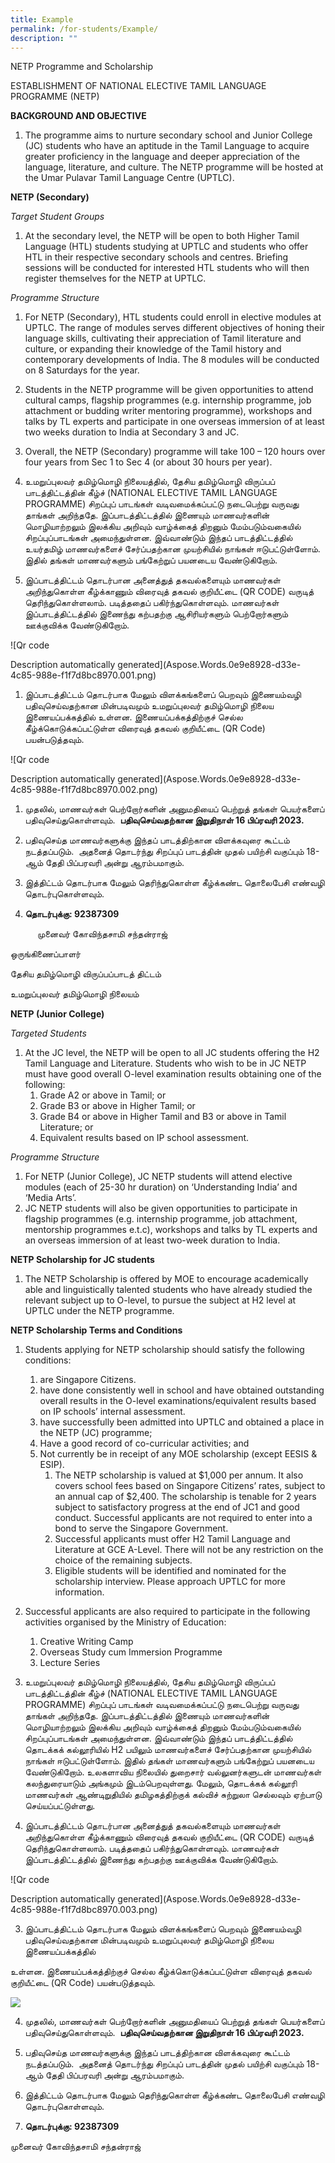 ```yaml
---
title: Example
permalink: /for-students/Example/
description: ""
---
```

NETP Programme and Scholarship

ESTABLISHMENT OF NATIONAL ELECTIVE TAMIL LANGUAGE PROGRAMME (NETP)

**BACKGROUND AND OBJECTIVE**

1. The programme aims to nurture secondary school and Junior College (JC) students who have an aptitude in the Tamil Language to acquire greater proficiency in the language and deeper appreciation of the language, literature, and culture. The NETP programme will be hosted at the Umar Pulavar Tamil Language Centre (UPTLC).

**NETP (Secondary)**

*Target Student Groups*

1. At the secondary level, the NETP will be open to both Higher Tamil Language (HTL) students studying at UPTLC and students who offer HTL in their respective secondary schools and centres. Briefing sessions will be conducted for interested HTL students who will then register themselves for the NETP at UPTLC.

*Programme Structure*

1. For NETP (Secondary), HTL students could enroll in elective modules at UPTLC. The range of modules serves different objectives of honing their language skills, cultivating their appreciation of Tamil literature and culture, or expanding their knowledge of the Tamil history and contemporary developments of India. The 8 modules will be conducted on 8 Saturdays for the year.  
2. Students in the NETP programme will be given opportunities to attend cultural camps, flagship programmes (e.g. internship programme, job attachment or budding writer mentoring programme), workshops and talks by TL experts and participate in one overseas immersion of at least two weeks duration to India at Secondary 3 and JC.
3. Overall, the NETP (Secondary) programme will take 100 – 120 hours over four years from Sec 1 to Sec 4 (or about 30 hours per year).

1. உமறுப்புலவர் தமிழ்மொழி நிலையத்தில், தேசிய தமிழ்மொழி விருப்பப் பாடத்திட்டத்தின் கீழ்ச் (NATIONAL ELECTIVE TAMIL LANGUAGE PROGRAMME) சிறப்புப் பாடங்கள் வடிவமைக்கப்பட்டு நடைபெற்று வருவது தாங்கள் அறிந்ததே. இப்பாடத்திட்டத்தில் இணையும் மாணவர்களின் மொழியாற்றலும் இலக்கிய அறிவும் வாழ்க்கைத் திறனும் மேம்படும்வகையில் சிறப்புப்பாடங்கள் அமைந்துள்ளன. இவ்வாண்டும் இந்தப் பாடத்திட்டத்தில் உயர்தமிழ் மாணவர்களைச் சேர்ப்பதற்கான முயற்சியில் நாங்கள் ஈடுபட்டுள்ளோம். இதில் தங்கள் மாணவர்களும் பங்கேற்றுப் பயனடைய வேண்டுகிறோம்.



1. இப்பாடத்திட்டம் தொடர்பான அனைத்துத் தகவல்களையும் மாணவர்கள் அறிந்துகொள்ள கீழ்க்காணும் விரைவுத் தகவல் குறியீட்டை (QR CODE) வருடித் தெரிந்துகொள்ளலாம். படித்ததைப் பகிர்ந்துகொள்ளவும். மாணவர்கள் இப்பாடத்திட்டத்தில் இணைந்து கற்பதற்கு ஆசிரியர்களும் பெற்றோர்களும் ஊக்குவிக்க வேண்டுகிறோம். 

![Qr code

Description automatically generated](Aspose.Words.0e9e8928-d33e-4c85-988e-f1f7d8bc8970.001.png)

1. இப்பாடத்திட்டம் தொடர்பாக மேலும் விளக்கங்களைப் பெறவும் இணையம்வழி பதிவுசெய்வதற்கான மின்படிவமும் உமறுப்புலவர் தமிழ்மொழி நிலைய இணையப்பக்கத்தில் உள்ளன. இணையப்பக்கத்திற்குச் செல்ல கீழ்க்கொடுக்கப்பட்டுள்ள விரைவுத் தகவல் குறியீட்டை (QR Code) பயன்படுத்தவும்.

![Qr code

Description automatically generated](Aspose.Words.0e9e8928-d33e-4c85-988e-f1f7d8bc8970.002.png)

1. முதலில், மாணவர்கள் பெற்றோர்களின் அனுமதியைப் பெற்றுத் தங்கள் பெயர்களைப் பதிவுசெய்துகொள்ளவும்.  **பதிவுசெய்வதற்கான இறுதிநாள் 16 பிப்ரவரி 2023.**  

1. பதிவுசெய்த மாணவர்களுக்கு இந்தப் பாடத்திற்கான விளக்கவுரை கூட்டம் நடத்தப்படும்.  அதனைத் தொடர்ந்து சிறப்புப் பாடத்தின் முதல் பயிற்சி வகுப்பும் 18-ஆம் தேதி பிப்பரவரி அன்று ஆரம்பமாகும். 

1. இத்திட்டம் தொடர்பாக மேலும் தெரிந்துகொள்ள கீழ்க்கண்ட தொலைபேசி எண்வழி தொடர்புகொள்ளவும். 

1. **தொடர்புக்கு: 92387309**

`      `முனைவர் கோவிந்தசாமி சந்தன்ராஜ்

ஒருங்கிணைப்பாளர்

தேசிய தமிழ்மொழி விருப்பப்பாடத் திட்டம்

உமறுப்புலவர் தமிழ்மொழி நிலையம் 

**NETP (Junior College)**

*Targeted Students*

1. At the JC level, the NETP will be open to all JC students offering the H2 Tamil Language and Literature. Students who wish to be in JC NETP must have good overall O-level examination results obtaining one of the following:
   1. Grade A2 or above in Tamil; or
   1. Grade B3 or above in Higher Tamil; or
   1. Grade B4 or above in Higher Tamil and B3 or above in Tamil Literature; or
   1. Equivalent results based on IP school assessment.

*Programme Structure*

1. For NETP (Junior College), JC NETP students will attend elective modules (each of 25-30 hr duration) on ‘Understanding India’ and ‘Media Arts’.
1. JC NETP students will also be given opportunities to participate in flagship programmes (e.g. internship programme, job attachment, mentorship programmes e.t.c), workshops and talks by TL experts and an overseas immersion of at least two-week duration to India.

**NETP Scholarship for JC students**

1. The NETP Scholarship is offered by MOE to encourage academically able and linguistically talented students who have already studied the relevant subject up to O-level, to pursue the subject at H2 level at UPTLC under the NETP programme.

**NETP Scholarship Terms and Conditions**

1. Students applying for NETP scholarship should satisfy the following conditions:
   1. are Singapore Citizens.
   1. have done consistently well in school and have obtained outstanding overall results in the O-level examinations/equivalent results based on IP schools’ internal assessment.
   1. have successfully been admitted into UPTLC and obtained a place in the NETP (JC) programme;
   1. Have a good record of co-curricular activities; and
   1. Not currently be in receipt of any MOE scholarship (except EESIS & ESIP).
      1. The NETP scholarship is valued at $1,000 per annum. It also covers school fees based on Singapore Citizens’ rates, subject to an annual cap of $2,400. The scholarship is tenable for 2 years subject to satisfactory progress at the end of JC1 and good conduct. Successful applicants are not required to enter into a bond to serve the Singapore Government.
      1. Successful applicants must offer H2 Tamil Language and Literature at GCE A-Level. There will not be any restriction on the choice of the remaining subjects.
      1. Eligible students will be identified and nominated for the scholarship interview. Please approach UPTLC for more information.
1. Successful applicants are also required to participate in the following activities organised by the Ministry of Education:
   1. Creative Writing Camp
   1. Overseas Study cum Immersion Programme
   1. Lecture Series

1. உமறுப்புலவர் தமிழ்மொழி நிலையத்தில், தேசிய தமிழ்மொழி விருப்பப் பாடத்திட்டத்தின் கீழ்ச் (NATIONAL ELECTIVE TAMIL LANGUAGE PROGRAMME) சிறப்புப் பாடங்கள் வடிவமைக்கப்பட்டு நடைபெற்று வருவது தாங்கள் அறிந்ததே. இப்பாடத்திட்டத்தில் இணையும் மாணவர்களின் மொழியாற்றலும் இலக்கிய அறிவும் வாழ்க்கைத் திறனும் மேம்படும்வகையில் சிறப்புப்பாடங்கள் அமைந்துள்ளன. இவ்வாண்டும் இந்தப் பாடத்திட்டத்தில் தொடக்கக் கல்லூரியில் H2 பயிலும்  மாணவர்களைச் சேர்ப்பதற்கான முயற்சியில் நாங்கள் ஈடுபட்டுள்ளோம். இதில் தங்கள் மாணவர்களும் பங்கேற்றுப் பயனடைய வேண்டுகிறோம். உலகளாவிய நிலையில் துறைசார் வல்லுனர்களுடன் மாணவர்கள் கலந்துரையாடும் அங்கமும் இடம்பெறவுள்ளது. மேலும், தொடக்கக் கல்லூரி மாணவர்கள் ஆண்டிறுதியில் தமிழகத்திற்குக் கல்விச் சுற்றுலா செல்லவும் ஏற்பாடு செய்யப்பட்டுள்ளது.  



2. இப்பாடத்திட்டம் தொடர்பான அனைத்துத் தகவல்களையும் மாணவர்கள் அறிந்துகொள்ள கீழ்க்காணும் விரைவுத் தகவல் குறியீட்டை (QR CODE) வருடித் தெரிந்துகொள்ளலாம். படித்ததைப் பகிர்ந்துகொள்ளவும். மாணவர்கள் இப்பாடத்திட்டத்தில் இணைந்து கற்பதற்கு ஊக்குவிக்க வேண்டுகிறோம். 

![Qr code

Description automatically generated](Aspose.Words.0e9e8928-d33e-4c85-988e-f1f7d8bc8970.003.png)

3. இப்பாடத்திட்டம் தொடர்பாக மேலும் விளக்கங்களைப் பெறவும் இணையம்வழி பதிவுசெய்வதற்கான மின்படிவமும் உமறுப்புலவர் தமிழ்மொழி நிலைய இணையப்பக்கத்தில் 


உள்ளன. இணையப்பக்கத்திற்குச் செல்ல கீழ்க்கொடுக்கப்பட்டுள்ள விரைவுத் தகவல் குறியீட்டை (QR Code) பயன்படுத்தவும்.

![](Aspose.Words.0e9e8928-d33e-4c85-988e-f1f7d8bc8970.004.png)

4. முதலில், மாணவர்கள் பெற்றோர்களின் அனுமதியைப் பெற்றுத் தங்கள் பெயர்களைப் பதிவுசெய்துகொள்ளவும்.  **பதிவுசெய்வதற்கான இறுதிநாள் 16 பிப்ரவரி 2023.**  

5. பதிவுசெய்த மாணவர்களுக்கு இந்தப் பாடத்திற்கான விளக்கவுரை கூட்டம் நடத்தப்படும்.  அதனைத் தொடர்ந்து சிறப்புப் பாடத்தின் முதல் பயிற்சி வகுப்பும் 18-ஆம் தேதி பிப்பரவரி அன்று ஆரம்பமாகும். 

6. இத்திட்டம் தொடர்பாக மேலும் தெரிந்துகொள்ள கீழ்க்கண்ட தொலைபேசி எண்வழி தொடர்புகொள்ளவும். 

7. **தொடர்புக்கு: 92387309**

முனைவர் கோவிந்தசாமி சந்தன்ராஜ்